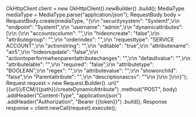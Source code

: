 OkHttpClient client = new OkHttpClient().newBuilder()
  .build();
MediaType mediaType = MediaType.parse("application/json");
RequestBody body = RequestBody.create(mediaType, "{\r\n    \"securitysystem\": \"System1\",\r\n    \"endpoint\": \"System1\",\r\n    \"username\": \"admin\",\r\n    \"dynamicattributes\": [\r\n        {\r\n            \"accountscolumn\": \"\",\r\n            \"hideoncreate\": \"false\",\r\n            \"attributegroup\": \"\",\r\n            \"orderindex\": \"\",\r\n            \"requesttype\": \"SERVICE ACCOUNT\",\r\n            \"actionstring\": \"\",\r\n            \"editable\": \"true\",\r\n            \"attributename\": \"air5\",\r\n            \"hideonupdate\": \"false\",\r\n            \"actiontoperformwhenparentattributechanges\": \"\",\r\n            \"defaultvalue\": \"\",\r\n            \"attributelable\": \"\",\r\n            \"required\": \"false\",\r\n            \"attributetype\": \"BOOLEAN\",\r\n            \"regex\": \"\",\r\n            \"attributevalue\": \"\",\r\n            \"showonchild\": \"false\",\r\n            \"Parentattribute\": \"\",\r\n            \"descriptionascsv\": \"\"\r\n        }\r\n    ]\r\n}");
Request request = new Request.Builder()
  .url("{{url}}/ECM/{{path}}/createDynamicAttribute")
  .method("POST", body)
  .addHeader("Content-Type", "application/json")
  .addHeader("Authorization", "Bearer {{token}}")
  .build();
Response response = client.newCall(request).execute();
